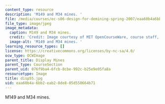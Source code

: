 ```yaml
---
content_type: resource
description: 'M149 and M34 mines. '
file: /media/courses/ec-s06-design-for-demining-spring-2007/eaa60b4a6bb2eab28de805d550664b71_disp55.jpg
file_type: image/jpeg
image_metadata:
  caption: M149 and M34 mines.
  credit: 'Credit: Image courtesy of MIT OpenCourseWare, course staff, and students.'
  image-alt: 'M149 and M34 mines. '
learning_resource_types: []
license: https://creativecommons.org/licenses/by-nc-sa/4.0/
ocw_type: OCWImage
parent_title: Display Mines
parent_type: CourseSection
parent_uid: 076f9ba4-6fcb-8cbe-992c-b25e9e05fa8a
resourcetype: Image
title: disp55.jpg
uid: eaa60b4a-6bb2-eab2-8de8-05d550664b71
---
```

M149 and M34 mines. 